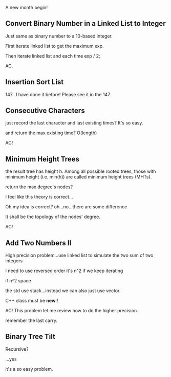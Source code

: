 A new month begin!

## Convert Binary Number in a Linked List to Integer

Just same as binary number to a 10-based integer.

First iterate linked list to get the maximum exp. 

Then iterate linked list and each time exp / 2;

AC.

## Insertion Sort List

147.. I have done it before! Please see it in the 147.

## Consecutive Characters

just record the last character and last existing times? It's so easy.


and return the max existing time? O(length)

AC!

## Minimum Height Trees

the result tree has height h. Among all possible rooted trees, those with minimum height (i.e. min(h))  are called minimum height trees (MHTs).

return the max degree's nodes?

I feel like this theory is correct...

Oh my idea is correct? oh...no...there are some difference

It shall be the topology of the nodes' degree.

AC!

## Add Two Numbers II

High precision problem...use linked list to simulate the two sum of two integers

I need to use reversed order it's n^2 if we keep iterating

if n^2 space 

the std use stack...instead we can also just use vector.

C++ class must be **new**!!

AC! This problem let me review how to do the higher precision.

remember the last carry. 

## Binary Tree Tilt

Recursive?

...yes

it's a so easy problem.

